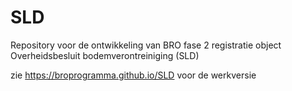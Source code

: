 # SLD
Repository voor de ontwikkeling van BRO fase 2 registratie object Overheidsbesluit bodemverontreiniging (SLD)

zie https://broprogramma.github.io/SLD voor de werkversie

